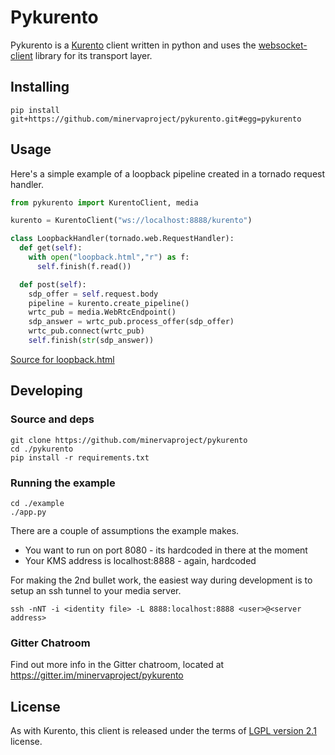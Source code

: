 # Pykurento

Pykurento is a [Kurento](http://www.kurento.org/docs/5.0.3/what_is_kurento.html) client written in python and uses the [websocket-client](https://github.com/liris/websocket-client) library for its transport layer.

## Installing

```
pip install git+https://github.com/minervaproject/pykurento.git#egg=pykurento
```

## Usage

Here's a simple example of a loopback pipeline created in a tornado request handler.

```python
from pykurento import KurentoClient, media

kurento = KurentoClient("ws://localhost:8888/kurento")

class LoopbackHandler(tornado.web.RequestHandler):
  def get(self):
    with open("loopback.html","r") as f:
      self.finish(f.read())

  def post(self):
    sdp_offer = self.request.body
    pipeline = kurento.create_pipeline()
    wrtc_pub = media.WebRtcEndpoint()
    sdp_answer = wrtc_pub.process_offer(sdp_offer)
    wrtc_pub.connect(wrtc_pub)
    self.finish(str(sdp_answer))
```

[Source for loopback.html](https://github.com/minervaproject/pykurento/blob/master/example/loopback.html)


## Developing

### Source and deps

```
git clone https://github.com/minervaproject/pykurento
cd ./pykurento
pip install -r requirements.txt
```

### Running the example

```
cd ./example
./app.py
```

There are a couple of assumptions the example makes.
* You want to run on port 8080 - its hardcoded in there at the moment
* Your KMS address is localhost:8888 - again, hardcoded

For making the 2nd bullet work, the easiest way during development is to setup an ssh tunnel to your media server.

```
ssh -nNT -i <identity file> -L 8888:localhost:8888 <user>@<server address>
```

### Gitter Chatroom
Find out more info in the Gitter chatroom, located at https://gitter.im/minervaproject/pykurento

## License
As with Kurento, this client is released under the terms of [LGPL version 2.1](http://www.gnu.org/licenses/lgpl-2.1.html) license.

